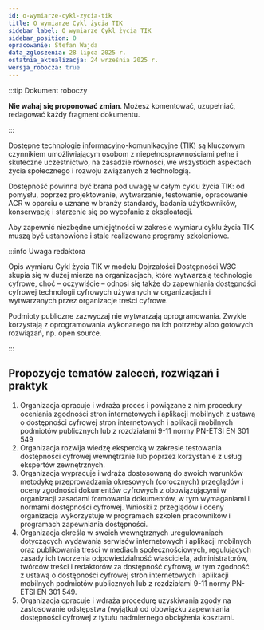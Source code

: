 ```yaml
---
id: o-wymiarze-cykl-zycia-tik
title: O wymiarze Cykl życia TIK
sidebar_label: O wymiarze Cykl życia TIK
sidebar_position: 0
opracowanie: Stefan Wajda
data_zgloszenia: 28 lipca 2025 r.
ostatnia_aktualizacja: 24 września 2025 r.
wersja_robocza: true
---
```


:::tip Dokument roboczy

**Nie wahaj się proponować zmian**. Możesz komentować, uzupełniać, redagować każdy fragment dokumentu.

:::

Dostępne technologie informacyjno-komunikacyjne (TIK) są kluczowym czynnikiem umożliwiającym osobom z&nbsp;niepełnosprawnościami pełne i skuteczne uczestnictwo, na zasadzie równości, we wszystkich aspektach życia społecznego i&nbsp;rozwoju związanych z&nbsp;technologią.

Dostępność powinna być brana pod uwagę w całym cyklu życia TIK: od pomysłu, poprzez projektowanie, wytwarzanie, testowanie, opracowanie ACR w oparciu o uznane w branży standardy, badania użytkowników, konserwację i starzenie się po wycofanie z&nbsp;eksploatacji. 

Aby zapewnić niezbędne umiejętności w zakresie wymiaru cyklu życia TIK muszą być ustanowione i stale realizowane programy szkoleniowe.

:::info Uwaga redaktora

Opis wymiaru Cykl życia TIK w modelu Dojrzałości Dostępności W3C skupia się w dużej mierze na organizacjach, które wytwarzają technologie cyfrowe, choć – oczywiście – odnosi się także do zapewniania dostępności cyfrowej technologii cyfrowych używanych w organizacjach i wytwarzanych przez organizacje treści cyfrowe.

Podmioty publiczne zazwyczaj nie wytwarzają oprogramowania. Zwykle korzystają z oprogramowania wykonanego na ich potrzeby albo gotowych rozwiązań, np. open source.

:::

## Propozycje tematów zaleceń, rozwiązań i praktyk

1. Organizacja opracuje i wdraża proces i powiązane z nim procedury oceniania zgodności stron internetowych i aplikacji mobilnych z&nbsp;ustawą o&nbsp;dostępności cyfrowej stron internetowych i&nbsp;aplikacji mobilnych podmiotów publicznych lub z&nbsp;rozdziałami 9-11 normy PN-ETSI EN 301 549
2. Organizacja rozwija wiedzę ekspercką w zakresie testowania dostępności cyfrowej wewnętrznie lub poprzez korzystanie z&nbsp;usług ekspertów zewnętrznych.
3. Organizacja wypracuje i wdraża dostosowaną do swoich warunków metodykę przeprowadzania okresowych (corocznych) przeglądów i oceny zgodności dokumentów cyfrowych z obowiązującymi w organizacji zasadami formowania dokumentów, w tym wymaganiami i normami dostępności cyfrowej. Wnioski z przeglądów i oceny organizacja wykorzystuje w programach szkoleń pracowników i programach zapewniania dostępności.
4. Organizacja określa w swoich wewnętrznych uregulowaniach dotyczących wydawania serwisów internetowych i aplikacji mobilnych oraz publikowania treści w mediach społecznościowych, regulujących zasady ich tworzenia odpowiedzialność właściciela, administratorów, twórców treści i redaktorów za dostępność cyfrową, w&nbsp;tym zgodność z&nbsp;ustawą o&nbsp;dostępności cyfrowej stron internetowych i aplikacji mobilnych podmiotów publicznych lub z rozdziałami 9-11 normy PN-ETSI EN 301 549.
5. Organizacja opracuje i wdraża procedurę uzyskiwania zgody na zastosowanie odstępstwa (wyjątku) od obowiązku zapewniania dostępności cyfrowej z tytułu nadmiernego obciążenia kosztami.